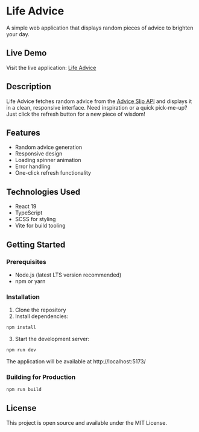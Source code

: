 # Life Advice

A simple web application that displays random pieces of advice to brighten your day.

## Live Demo

Visit the live application: [Life Advice](https://lifeadvice-tawny.vercel.app/)

## Description

Life Advice fetches random advice from the [Advice Slip API](https://api.adviceslip.com/) and displays it in a clean, responsive interface. Need inspiration or a quick pick-me-up? Just click the refresh button for a new piece of wisdom!

## Features

- Random advice generation
- Responsive design
- Loading spinner animation
- Error handling
- One-click refresh functionality

## Technologies Used

- React 19
- TypeScript
- SCSS for styling
- Vite for build tooling

## Getting Started

### Prerequisites

- Node.js (latest LTS version recommended)
- npm or yarn

### Installation

1. Clone the repository
2. Install dependencies:

```bash
npm install
```

3. Start the development server:

```bash
npm run dev
```

The application will be available at http://localhost:5173/

### Building for Production

```bash
npm run build
```

## License

This project is open source and available under the MIT License.
